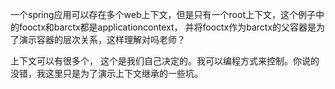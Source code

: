 
一个spring应用可以存在多个web上下文，但是只有一个root上下文，这个例子中的fooctx和barctx都是applicationcontext，
并将fooctx作为barctx的父容器是为了演示容器的层次关系，这样理解对吗老师？

上下文可以有很多个，
这个是我们自己决定的。我可以编程方式来控制。你说的没错，我这里只是为了演示上下文继承的一些坑。